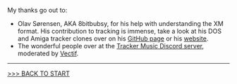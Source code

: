 My thanks go out to:

- Olav Sørensen, AKA 8bitbubsy, for his help with understanding the XM format. His contribution to
  tracking is immense, take a look at his DOS and Amiga tracker clones over on his
  [GitHub page](https://github.com/8bitbubsy) or his [website](https://16-bits.org/).
- The wonderful people over at the [Tracker Music Discord server](https://discord.gg/4TD8mxtw), moderated
  by [Vectif](https://www.youtube.com/c/Vectif).

---

[>>> BACK TO START](../README.md)
